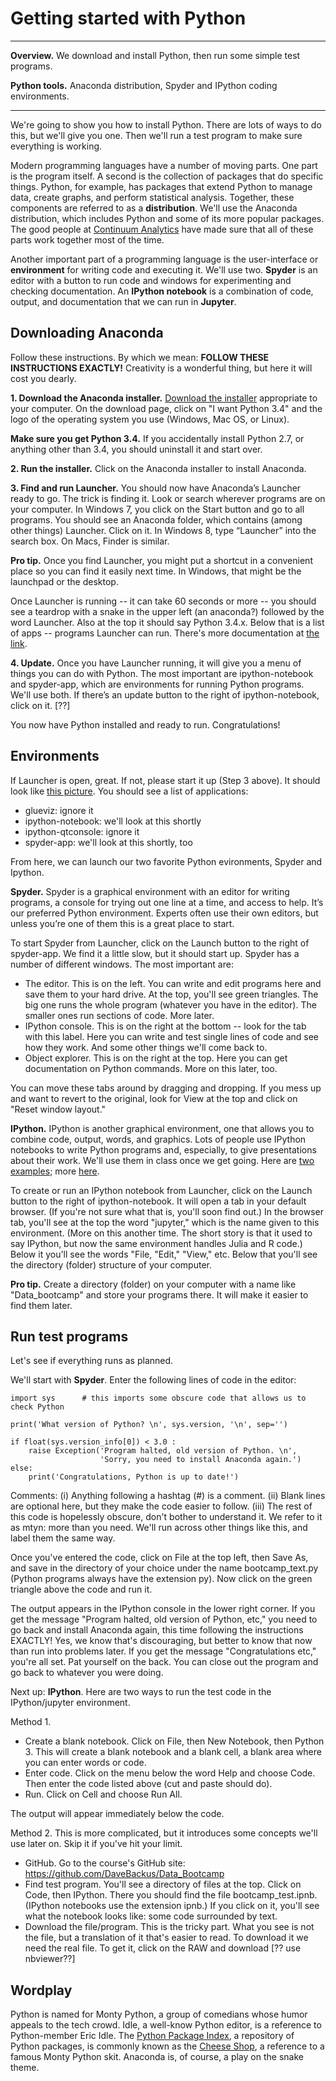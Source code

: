 # Getting started with Python 


---
**Overview.** We download and install Python, then run some simple test programs.  

**Python tools.**  Anaconda distribution, Spyder and IPython coding environments.  

---

We're going to show you how to install Python.  There are lots of ways to do this, but we'll give you one.  Then we'll run a test program to make sure everything is working.  

Modern programming languages have a number of moving parts.  One part is the program itself.  A second is the collection of packages that do specific things.  Python, for example, has packages that extend Python to manage data, create graphs, and perform statistical analysis. Together, these components are referred to as a **distribution**.  We'll use the Anaconda distribution, which includes Python and some of its more popular packages.  The good people at [Continuum Analytics](https://store.continuum.io/cshop/anaconda/) have made sure that all of these parts work together most of the time.  

Another important part of a programming language is the user-interface or **environment** for writing code and executing it.  We'll use two.  **Spyder** is an editor with a button to run code and windows for experimenting and checking documentation.  An **IPython notebook** is a combination of code, output, and documentation that we can run in **Jupyter**.  


## Downloading Anaconda 

Follow these instructions.  By which we mean:
**FOLLOW THESE INSTRUCTIONS EXACTLY!** Creativity is a wonderful thing, but here it will cost you dearly. 
 

**1. Download the Anaconda installer.**  [Download the installer](http://continuum.io/downloads) appropriate to your computer.  On the download page, click on "I want Python 3.4" and the logo of the operating system you use (Windows, Mac OS, or Linux). 

**Make sure you get Python 3.4.**  If you accidentally install Python 2.7, or anything other than 3.4, you should uninstall it and start over.  

**2. Run the installer.**  Click on the Anaconda installer to install Anaconda.  

**3. Find and run Launcher.**  You should now have Anaconda’s Launcher ready to go.  The trick is finding it.  Look or search wherever programs are on your computer.  In Windows 7, you click on the Start button and go to all programs. You should see an Anaconda folder, which contains (among other things) Launcher. Click on it.  In Windows 8, type “Launcher” into the search box.  On Macs, Finder is similar. 

**Pro tip.**  Once you find Launcher, you might put a shortcut in a convenient place so you can find it easily next time.  In Windows, that might be the launchpad or the desktop. 

Once Launcher is running -- it can take 60 seconds or more -- you should see a teardrop with a snake in the upper left (an anaconda?) followed by the word Launcher.  Also at the top it should say Python 3.4.x.  Below that is a list of apps -- programs Launcher can run.  There's more documentation at [the link](http://docs.continuum.io/anaconda-launcher/index.html). 

**4. Update.**  Once you have Launcher running, it will give you a menu of things you can do with Python.  The most important are ipython-notebook and spyder-app, which are environments for running Python programs.  We'll use both.  If there’s an update button to the right of ipython-notebook, click on it.  [??]

You now have Python installed and ready to run.  Congratulations!  


## Environments

If Launcher is open, great.  If not, please start it up (Step 3 above).  It should look like [this picture](http://continuum.io/blog/new-launcher).  You should see a list of applications:  

* glueviz:  ignore it
* ipython-notebook:  we'll look at this shortly 
* ipython-qtconsole:  ignore it
* spyder-app:  we'll look at this shortly, too

From here, we can launch our two favorite Python evironments, Spyder and Ipython. 


**Spyder.**  Spyder is a graphical environment with an editor for writing programs, a console for trying out one line at a time, and access to help.  It’s our preferred Python environment. Experts often use their own editors, but unless you’re one of them this is a great place to start.  

To start Spyder from Launcher, click on the Launch button to the right of spyder-app. We find it a little slow, but it should start up.  Spyder has a number of different windows. The most important are:   

* The editor.  This is on the left.  You can write and edit programs here and save them to your hard drive.  At the top, you'll see green triangles.  The big one runs the whole program (whatever you have in the editor).  The smaller ones run sections of code.  More later.  
* IPython console.  This is on the right at the bottom -- look for the tab with this label.  Here you can write and test single lines of code and see how they work.  And some other things we'll come back to.  
* Object explorer.  This is on the right at the top.  Here you can get documentation on Python commands.  More on this later, too. 

You can move these tabs around by dragging and dropping.  If you mess up and want to revert to the original, look for View at the top and click on "Reset window layout." 


**IPython.**  IPython is another graphical environment, one that allows you to combine code, output, words, and graphics.  Lots of people use IPython notebooks to write Python programs and, especially, to give presentations about their work.  We'll use them in class once we get going.  Here are [two](https://github.com/DaveBackus/Data_Bootcamp/blob/master/Code/IPython/bootcamp_test.ipynb) [examples](http://nbviewer.ipython.org/url/jakevdp.github.com/downloads/notebooks/XKCD_plots.ipynb); more [here](https://github.com/ipython/ipython/wiki/A-gallery-of-interesting-IPython-Notebooks).

To create or run an IPython notebook from Launcher, click on the Launch button to the right of ipython-notebook.  It will open a tab in your default browser.  (If you're not sure what that is, you'll soon find out.)  In the browser tab, you'll see at the top the word "jupyter," which is the name given to this environment.  (More on this another time.  The short story is that it used to say IPython, but now the same environment handles Julia and R code.)  Below it you'll see the words "File, "Edit," "View," etc.  Below that you'll see the directory (folder) structure of your computer.  


**Pro tip.**  Create a directory (folder) on your computer with a name like "Data_bootcamp" and store your programs there.  It will make it easier to find them later.  


## Run test programs 

Let's see if everything runs as planned.  

We'll start with **Spyder**.  Enter the following lines of code in the editor: 

```
import sys      # this imports some obscure code that allows us to check Python

print('What version of Python? \n', sys.version, '\n', sep='') 

if float(sys.version_info[0]) < 3.0 :       
    raise Exception('Program halted, old version of Python. \n', 
                    'Sorry, you need to install Anaconda again.')
else:
    print('Congratulations, Python is up to date!')
```
Comments:  (i) Anything following a hashtag (#) is a comment.  (ii) Blank lines are optional here, but they make the code easier to follow.  (iii) The rest of this code is hopelessly obscure, don't bother to understand it. We refer to it as mtyn:  more than you need.  We'll run across other things like this, and label them the same way.  


Once you've entered the code, click on File at the top left, then Save As, and save in the directory of your choice under the name bootcamp_text.py (Python programs always have the extension py).  Now click on the green triangle above the code and run it. 

The output appears in the IPython console in the lower right corner.  If you get the message "Program halted, old version of Python, etc," you need to go back and install Anaconda again, this time following the instructions EXACTLY! Yes, we know that's discouraging, but better to know that now than run into problems later.
If you get the message "Congratulations etc," you're all set. Pat yourself on the back. You can close out the program and go back to whatever you were doing.


Next up:  **IPython**.  Here are two ways to run the test code in the IPython/jupyter environment.  

Method 1.  

* Create a blank notebook.  Click on File, then New Notebook, then Python 3.  This will create a blank notebook and a blank cell, a blank area where you can enter words or code.  
* Enter code.  Click on the menu below the word Help and choose Code.  Then enter the code listed above (cut and paste should do).  
* Run.  Click on Cell and choose Run All.  

The output will appear immediately below the code.  

Method 2.  This is more complicated, but it introduces some concepts we'll use later on.  Skip it if you've hit your limit.  

* GitHub.  Go to the course's GitHub site:  https://github.com/DaveBackus/Data_Bootcamp 
* Find test program.  You'll see a directory of files at the top.  Click on Code, then IPython.  There you should find the file bootcamp_test.ipnb.  (IPython notebooks use the extension ipnb.)  If you click on it, you'll see what the notebook looks like:  some code surrounded by text.  
* Download the file/program.  This is the tricky part.  What you see is not the file, but a translation of it that's easier to read.  To download it we need the real file.  To get it, click on the RAW and download [?? use nbviewer??] 



## Wordplay

Python is named for Monty Python, a group of comedians whose humor appeals to the tech crowd.  Idle, a well-know Python editor, is a reference to Python-member Eric Idle.  The [Python Package Index](https://pypi.python.org/pypi), a repository of Python packages, is commonly known as the [Cheese Shop](http://youtu.be/PPN3KTtrnZM), a reference to a famous Monty Python skit.  Anaconda is, of course, a play on the snake theme.   

